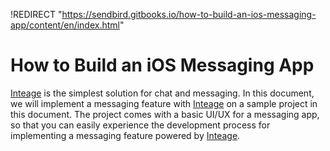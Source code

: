 !REDIRECT "https://sendbird.gitbooks.io/how-to-build-an-ios-messaging-app/content/en/index.html"

# How to Build an iOS Messaging App

[Inteage](http://inteage.com) is the simplest solution for chat and messaging. In this document, we will implement a messaging feature with [Inteage](http://inteage.com) on a sample project in this document. The project comes with a basic UI/UX for a messaging app, so that you can easily experience the development process for implementing a messaging feature powered by [Inteage](http://inteage.com). 

